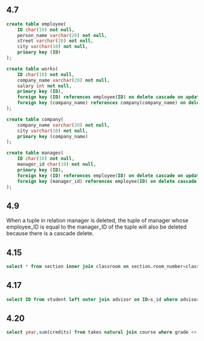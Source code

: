 ## 4.7

```sql
create table employee(
	ID char(10) not null,
    person_name varchar(20) not null,
    street varchar(20) not null,
    city varchar(10) not null,
    primary key (ID)
);

create table works(
	ID char(10) not null,
    company_name varchar(20) not null,
    salary int not null,
    primary key (ID),
    foreign key (ID) references employee(ID) on delete cascade on update cascade,
    foreign key (company_name) references company(company_name) on delete cascade on update cascade
);

create table company(
	company_name varchar(20) not null,
    city varchar(10) not null,
    primary key (company_name)
);

create table manages(
	ID char(10) not null,
    manager_id char(10) not null,
    primary key (ID),
    foreign key (ID) references employee(ID) on delete cascade on update cascade,
    foreign key (manager_id) references employee(ID) on delete cascade on update cascade
);
```

## 4.9

When a tuple in relation manager is deleted, the tuple of manager whose employee_ID is equal to the manager_ID of the tuple will also be deleted because there is a cascade delete.

## 4.15

```sql
select * from section inner join classroom on section.room_number=classroom.room_number;
```

## 4.17

```sql
select ID from student left outer join advisor on ID=s_id where advisor.i_ID is null;
```

## 4.20

```sql
select year,sum(credits) from takes natural join course where grade <> 'F' and grade is not null group by year;
```

